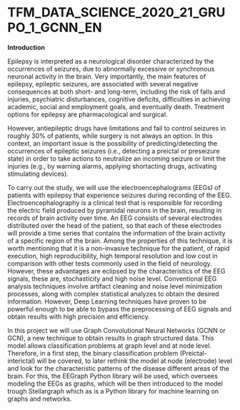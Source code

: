 # TFM_DATA_SCIENCE_2020_21_GRUPO_1_GCNN_EN

**Introduction**

Epilepsy is interpreted as a neurological disorder characterized by the occurrences of seizures, due to abnormally excessive or synchronous neuronal activity in the brain. Very importantly, the main features of epilepsy, epileptic seizures, are associated with several negative consequences at both short- and long-term, including the risk of falls and injuries, psychiatric disturbances, cognitive deficits, difficulties in achieving academic, social and employment goals, and eventually death. Treatment options for epilepsy are pharmacological and surgical.

However, antiepileptic drugs have limitations and fail to control seizures in roughly 30% of patients, while surgery is not always an option. In this context, an important issue is the possibility of predicting/detecting the occurrences of epileptic seizures (i.e., detecting a preictal or preseizure state) in order to take actions to neutralize an incoming seizure or limit the injuries (e.g., by warning alarms, applying shortacting drugs, activating stimulating devices).

To carry out the study, we will use the electroencephalograms (EEGs) of patients with epilepsy that experience seizures during recording of the EEG. Electroencephalography is a clinical test that is responsible for recording the electric field produced by pyramidal neurons in the brain, resulting in records of brain activity over time. An EEG consists of several electrodes distributed over the head of the patient, so that each of these electrodes will provide a time series that contains the information of the brain activity of a specific region of the brain. Among the properties of this technique, it is worth mentioning that it is a non-invasive technique for the patient, of rapid execution, high reproducibility, high temporal resolution and low cost in comparison with other tests commonly used in the field of neurology. However, these advantages are eclipsed by the characteristics of the EEG signals, these are, stochasticity and high noise level. Conventional EEG analysis techniques involve artifact cleaning and noise level minimization processes, along with complex statistical analyzes to obtain the desired information. However, Deep Learning techniques have proven to be powerful enough to be able to bypass the preprocessing of EEG signals and obtain results with high precision and efficiency.

In this project we will use Graph Convolutional Neural Networks (GCNN or GCN), a new technique to obtain results in graph structured data. This model allows classification problems at graph level and at node level. Therefore, in a first step, the binary classification problem (Preictal-interictal) will be covered, to later rethink the model at node (electrode) level and look for the characteristic patterns of the disease different areas of the brain. For this, the EEGraph Python library will be used, which oversees modeling the EEGs as graphs, which will be then introduced to the model trough Stellargraph which as is a Python library for machine learning on graphs and networks.

